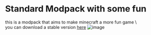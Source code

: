 # Standard Modpack with some fun

this is a modpack that aims to make minecraft a more fun game \ 
\
you can download a stable version [here](https://www.curseforge.com/minecraft/modpacks/standard-modpack-with-some-fun)
![image](https://media.forgecdn.net/avatars/340/429/637482260243257924.png)
